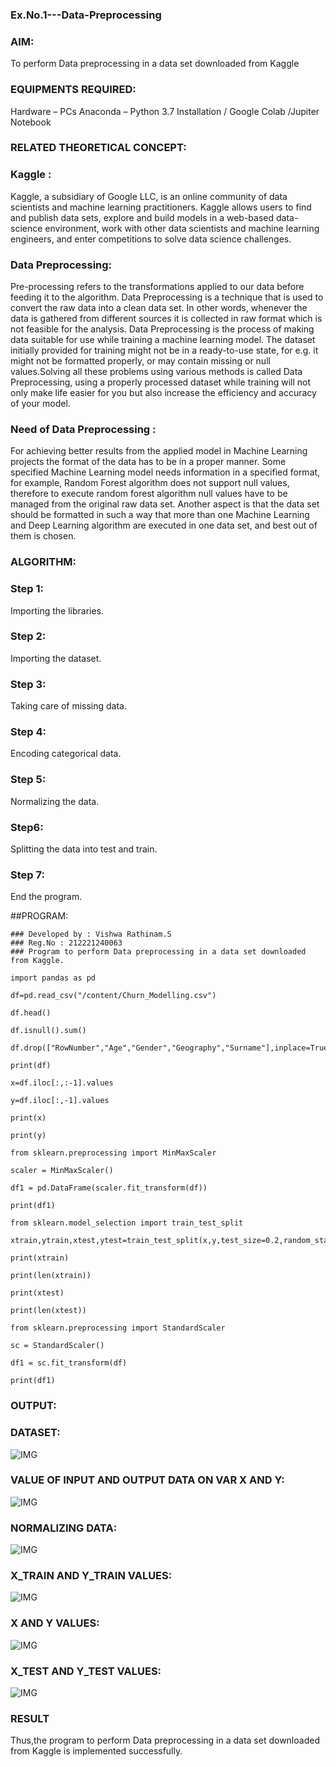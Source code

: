 ### Ex.No.1---Data-Preprocessing
### AIM:

To perform Data preprocessing in a data set downloaded from Kaggle

### EQUIPMENTS REQUIRED:
Hardware – PCs
Anaconda – Python 3.7 Installation / Google Colab /Jupiter Notebook

### RELATED THEORETICAL CONCEPT:

### Kaggle :
Kaggle, a subsidiary of Google LLC, is an online community of data scientists and machine learning practitioners. Kaggle allows users to find and publish data sets, explore and build models in a web-based data-science environment, work with other data scientists and machine learning engineers, and enter competitions to solve data science challenges.

### Data Preprocessing:

Pre-processing refers to the transformations applied to our data before feeding it to the algorithm. Data Preprocessing is a technique that is used to convert the raw data into a clean data set. In other words, whenever the data is gathered from different sources it is collected in raw format which is not feasible for the analysis.
Data Preprocessing is the process of making data suitable for use while training a machine learning model. The dataset initially provided for training might not be in a ready-to-use state, for e.g. it might not be formatted properly, or may contain missing or null values.Solving all these problems using various methods is called Data Preprocessing, using a properly processed dataset while training will not only make life easier for you but also increase the efficiency and accuracy of your model.

### Need of Data Preprocessing :

For achieving better results from the applied model in Machine Learning projects the format of the data has to be in a proper manner. Some specified Machine Learning model needs information in a specified format, for example, Random Forest algorithm does not support null values, therefore to execute random forest algorithm null values have to be managed from the original raw data set.
Another aspect is that the data set should be formatted in such a way that more than one Machine Learning and Deep Learning algorithm are executed in one data set, and best out of them is chosen.


### ALGORITHM:
### Step 1: 
Importing the libraries.

### Step 2:
Importing the dataset.

### Step 3: 
Taking care of missing data.

### Step 4:
Encoding categorical data.

### Step 5:
Normalizing the data.

### Step6:
Splitting the data into test and train.

### Step 7:
End the program.

##PROGRAM:
~~~
### Developed by : Vishwa Rathinam.S
### Reg.No : 212221240063
### Program to perform Data preprocessing in a data set downloaded from Kaggle.

import pandas as pd

df=pd.read_csv("/content/Churn_Modelling.csv")

df.head()

df.isnull().sum()

df.drop(["RowNumber","Age","Gender","Geography","Surname"],inplace=True,axis=1)

print(df)

x=df.iloc[:,:-1].values

y=df.iloc[:,-1].values

print(x)

print(y)

from sklearn.preprocessing import MinMaxScaler

scaler = MinMaxScaler()

df1 = pd.DataFrame(scaler.fit_transform(df))

print(df1)

from sklearn.model_selection import train_test_split

xtrain,ytrain,xtest,ytest=train_test_split(x,y,test_size=0.2,random_state=2)

print(xtrain)

print(len(xtrain))

print(xtest)

print(len(xtest))

from sklearn.preprocessing import StandardScaler

sc = StandardScaler()

df1 = sc.fit_transform(df)

print(df1)
~~~

### OUTPUT:

### DATASET:
![IMG](V1.png)

### VALUE OF INPUT AND OUTPUT DATA ON VAR X AND Y:
![IMG](V1.png)

### NORMALIZING DATA:
![IMG](V1.png)

### X_TRAIN AND Y_TRAIN VALUES:
![IMG](V1.png)

### X AND Y VALUES:
![IMG](V1.png)

### X_TEST AND Y_TEST VALUES:
![IMG](V1.png)

### RESULT
Thus,the program to perform Data preprocessing in a data set downloaded from Kaggle is implemented successfully.
